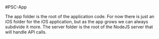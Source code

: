 #PSC-App

The app folder is the root of the application code. For now there is just an iOS folder for the iOS application, but as the app grows we can always subdivide it more. The server folder is the root of the NodeJS server that will handle API calls. 
